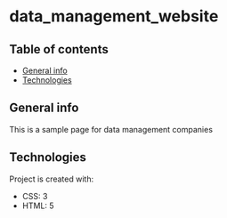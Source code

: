 # data_management_website

## Table of contents
* [General info](#general-info)
* [Technologies](#technologies)

## General info
This is a sample page for data management companies
	
## Technologies
Project is created with:
* CSS: 3
* HTML: 5
	
